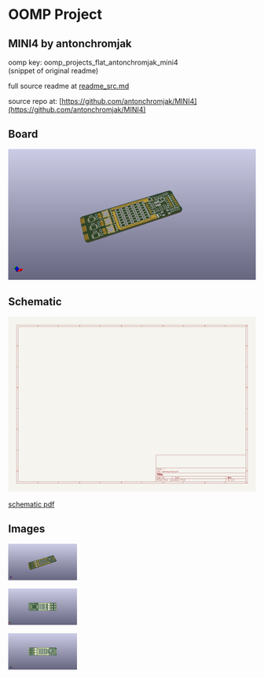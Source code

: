# OOMP Project  
## MINI4  by antonchromjak  
  
oomp key: oomp_projects_flat_antonchromjak_mini4  
(snippet of original readme)  
  
  
  full source readme at [readme_src.md](readme_src.md)  
  
source repo at: [https://github.com/antonchromjak/MINI4](https://github.com/antonchromjak/MINI4)  
## Board  
  
[![working_3d.png](working_3d_600.png)](working_3d.png)  
## Schematic  
  
[![working_schematic.png](working_schematic_600.png)](working_schematic.png)  
  
[schematic pdf](working_schematic.pdf)  
## Images  
  
[![working_3d.png](working_3d_140.png)](working_3d.png)  
  
[![working_3d_back.png](working_3d_back_140.png)](working_3d_back.png)  
  
[![working_3d_front.png](working_3d_front_140.png)](working_3d_front.png)  
